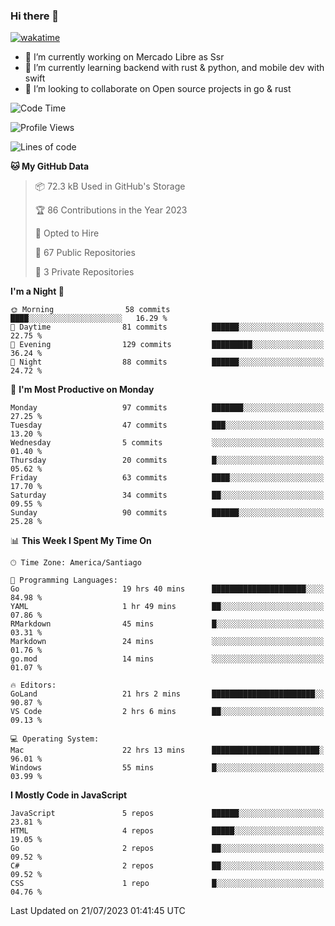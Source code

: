 ### Hi there 👋

[![wakatime](https://wakatime.com/badge/user/330beacb-fb27-4e32-bc38-f8f521bcf832.svg)](https://wakatime.com/@330beacb-fb27-4e32-bc38-f8f521bcf832)

- 🔭 I’m currently working on Mercado Libre as Ssr
- 🌱 I’m currently learning backend with rust & python, and mobile dev with swift
- 👯 I’m looking to collaborate on Open source projects in go & rust

<!--START_SECTION:waka-->
![Code Time](http://img.shields.io/badge/Code%20Time-156%20hrs%2020%20mins-blue)

![Profile Views](http://img.shields.io/badge/Profile%20Views-0-blue)

![Lines of code](https://img.shields.io/badge/From%20Hello%20World%20I%27ve%20Written-3.4%20million%20lines%20of%20code-blue)

**🐱 My GitHub Data** 

> 📦 72.3 kB Used in GitHub's Storage 
 > 
> 🏆 86 Contributions in the Year 2023
 > 
> 💼 Opted to Hire
 > 
> 📜 67 Public Repositories 
 > 
> 🔑 3 Private Repositories 
 > 
**I'm a Night 🦉** 

```text
🌞 Morning                58 commits          ████░░░░░░░░░░░░░░░░░░░░░   16.29 % 
🌆 Daytime                81 commits          ██████░░░░░░░░░░░░░░░░░░░   22.75 % 
🌃 Evening                129 commits         █████████░░░░░░░░░░░░░░░░   36.24 % 
🌙 Night                  88 commits          ██████░░░░░░░░░░░░░░░░░░░   24.72 % 
```
📅 **I'm Most Productive on Monday** 

```text
Monday                   97 commits          ███████░░░░░░░░░░░░░░░░░░   27.25 % 
Tuesday                  47 commits          ███░░░░░░░░░░░░░░░░░░░░░░   13.20 % 
Wednesday                5 commits           ░░░░░░░░░░░░░░░░░░░░░░░░░   01.40 % 
Thursday                 20 commits          █░░░░░░░░░░░░░░░░░░░░░░░░   05.62 % 
Friday                   63 commits          ████░░░░░░░░░░░░░░░░░░░░░   17.70 % 
Saturday                 34 commits          ██░░░░░░░░░░░░░░░░░░░░░░░   09.55 % 
Sunday                   90 commits          ██████░░░░░░░░░░░░░░░░░░░   25.28 % 
```


📊 **This Week I Spent My Time On** 

```text
🕑︎ Time Zone: America/Santiago

💬 Programming Languages: 
Go                       19 hrs 40 mins      █████████████████████░░░░   84.98 % 
YAML                     1 hr 49 mins        ██░░░░░░░░░░░░░░░░░░░░░░░   07.86 % 
RMarkdown                45 mins             █░░░░░░░░░░░░░░░░░░░░░░░░   03.31 % 
Markdown                 24 mins             ░░░░░░░░░░░░░░░░░░░░░░░░░   01.76 % 
go.mod                   14 mins             ░░░░░░░░░░░░░░░░░░░░░░░░░   01.07 % 

🔥 Editors: 
GoLand                   21 hrs 2 mins       ███████████████████████░░   90.87 % 
VS Code                  2 hrs 6 mins        ██░░░░░░░░░░░░░░░░░░░░░░░   09.13 % 

💻 Operating System: 
Mac                      22 hrs 13 mins      ████████████████████████░   96.01 % 
Windows                  55 mins             █░░░░░░░░░░░░░░░░░░░░░░░░   03.99 % 
```

**I Mostly Code in JavaScript** 

```text
JavaScript               5 repos             ██████░░░░░░░░░░░░░░░░░░░   23.81 % 
HTML                     4 repos             █████░░░░░░░░░░░░░░░░░░░░   19.05 % 
Go                       2 repos             ██░░░░░░░░░░░░░░░░░░░░░░░   09.52 % 
C#                       2 repos             ██░░░░░░░░░░░░░░░░░░░░░░░   09.52 % 
CSS                      1 repo              █░░░░░░░░░░░░░░░░░░░░░░░░   04.76 % 
```




 Last Updated on 21/07/2023 01:41:45 UTC
<!--END_SECTION:waka-->
